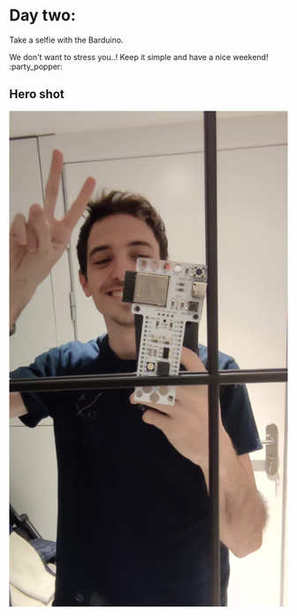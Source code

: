 # Day two:

Take a selfie with the Barduino. 

We don't want to stress you..! Keep it simple and have a nice weekend! :party_popper:

## Hero shot

![Day02](../../images/Day02.jpg)